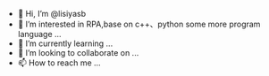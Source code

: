 - 👋 Hi, I’m @lisiyasb
- 👀 I’m interested in RPA,base on c++、python some more program language ...
- 🌱 I’m currently learning ...
- 💞️ I’m looking to collaborate on ...
- 📫 How to reach me ...

<!---
lisiyasb/lisiyasb is a ✨ special ✨ repository because its `README.md` (this file) appears on your GitHub profile.
You can click the Preview link to take a look at your changes.
--->
